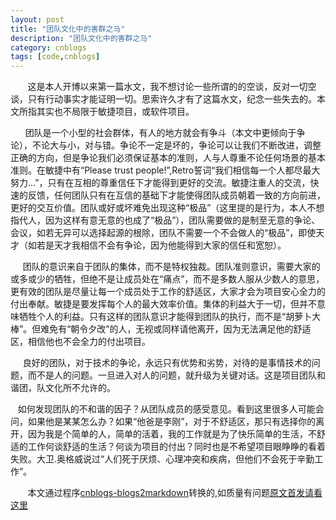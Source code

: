 ```yaml
---
layout: post
title: "团队文化中的害群之马"
description: "团队文化中的害群之马"
category: cnblogs
tags: [code,cnblogs]
---
```

&nbsp;&nbsp;&nbsp;&nbsp;&nbsp;&nbsp; 这是本人开博以来第一篇水文，我不想讨论一些所谓的的空谈，反对一切空谈，只有行动事实才能证明一切。思索许久才有了这篇水文，纪念一些失去的。本文所指其实也不局限于敏捷项目，或软件项目。

&nbsp;&nbsp;&nbsp;&nbsp; &nbsp;团队是一个小型的社会群体，有人的地方就会有争斗（本文中更倾向于争论），不论大与小，对与错。争论不一定是坏的，争论可以让我们不断改进，调整正确的方向，但是争论我们必须保证基本的准则，人与人尊重不论任何场景的基本准则。在敏捷中有&ldquo;Please trust people!&rdquo;,Retro誓词&ldquo;我们相信每一个人都尽最大努力&hellip;&rdquo;，只有在互相的尊重信任下才能得到更好的交流。敏捷注重人的交流，快速的反馈，任何团队只有在互信的基础下才能使得团队成员朝着一致的方向前进，更好的交互价值。团队或好或坏难免出现这种&ldquo;极品&rdquo;（这里提的是行为，本人不想指代人，因为这样有意无意的也成了&ldquo;极品&rdquo;），团队需要做的是制至无意的争论、会议，如若无异可以选择起源的根除，团队不需要一个不会做人的&ldquo;极品&rdquo;，即使天才（如若是天才我相信不会有争论，因为他能得到大家的信任和宽恕）。

&nbsp;&nbsp;&nbsp;&nbsp; 团队的意识来自于团队的集体，而不是特权独裁。团队准则意识，需要大家的或多或少的牺牲，但绝不是让成员处在&ldquo;痛点&rdquo;，而不是多数人服从少数人的意思，更有效的团队是尽量让每一个成员处于工作的舒适区，大家才会为项目安心全力的付出奉献。敏捷是要发挥每个人的最大效率价值。集体的利益大于一切，但并不意味牺牲个人的利益。只有这样的团队意识才能得到团队的执行，而不是&ldquo;胡萝卜大棒&rdquo;。但难免有&ldquo;朝令夕改&rdquo;的人，无视或同样请他离开，因为无法满足他的舒适区，相信他也不会全力的付出项目。

&nbsp;&nbsp; &nbsp;&nbsp;良好的团队，对于技术的争论，永远只有优势和劣势，对待的是事情技术的问题，而不是人的问题。一旦进入对人的问题，就升级为关键对话。这是项目团队和谐团，队文化所不允许的。&nbsp;

&nbsp;&nbsp; 如何发现团队的不和谐的因子？从团队成员的感受意见。看到这里很多人可能会问，如果他是某某怎么办？如果&ldquo;他爸是李刚&rdquo;，对于不舒适区，那只有选择你的离开，因为我是个简单的人，简单的活着，我的工作就是为了快乐简单的生活，不舒适的工作何谈舒适的生活？何谈为项目的付出？同时也是不希望项目眼睁睁的看着失败。大卫.奥格威说过&ldquo;人们死于厌烦、心理冲突和疾病，但他们不会死于辛勤工作&rdquo;。

&nbsp;&nbsp;&nbsp;&nbsp;&nbsp;&nbsp;&nbsp;本文通过程序[cnblogs-blogs2markdown](https://github.com/greengerong/cnblogs-blogs2markdown "cnblogs-blogs2markdown")转换的,如质量有问题[原文首发请看这里](http://www.cnblogs.com/whitewolf/archive/2013/03/13/2957541.html "原文首发")